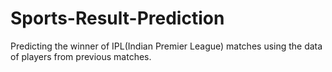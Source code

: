 # Sports-Result-Prediction
Predicting the winner of IPL(Indian Premier League) matches using the data of players from previous matches.
